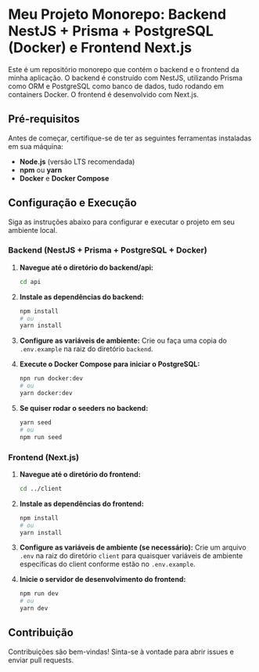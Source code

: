 # Meu Projeto Monorepo: Backend NestJS + Prisma + PostgreSQL (Docker) e Frontend Next.js

Este é um repositório monorepo que contém o backend e o frontend da minha aplicação. O backend é construído com NestJS, utilizando Prisma como ORM e PostgreSQL como banco de dados, tudo rodando em containers Docker. O frontend é desenvolvido com Next.js.

## Pré-requisitos

Antes de começar, certifique-se de ter as seguintes ferramentas instaladas em sua máquina:

- **Node.js** (versão LTS recomendada)
- **npm** ou **yarn**
- **Docker** e **Docker Compose**

## Configuração e Execução

Siga as instruções abaixo para configurar e executar o projeto em seu ambiente local.

### Backend (NestJS + Prisma + PostgreSQL + Docker)

1.  **Navegue até o diretório do backend/api:**

    ```bash
    cd api
    ```

2.  **Instale as dependências do backend:**

    ```bash
    npm install
    # ou
    yarn install
    ```

3.  **Configure as variáveis de ambiente:**
    Crie ou faça uma copia do `.env.example` na raiz do diretório `backend`.

4.  **Execute o Docker Compose para iniciar o PostgreSQL:**

    ```bash
    npn run docker:dev
    # ou
    yarn docker:dev
    ```

5.  **Se quiser rodar o seeders no backend:**
    ```bash
    yarn seed
    # ou
    npm run seed
    ```

### Frontend (Next.js)

1.  **Navegue até o diretório do frontend:**

    ```bash
    cd ../client
    ```

2.  **Instale as dependências do frontend:**

    ```bash
    npm install
    # ou
    yarn install
    ```

3.  **Configure as variáveis de ambiente (se necessário):**
    Crie um arquivo `.env` na raiz do diretório `client` para quaisquer variáveis de ambiente específicas do client conforme estão no `.env.example`.

4.  **Inicie o servidor de desenvolvimento do frontend:**
    ```bash
    npm run dev
    # ou
    yarn dev
    ```

## Contribuição

Contribuições são bem-vindas! Sinta-se à vontade para abrir issues e enviar pull requests.
